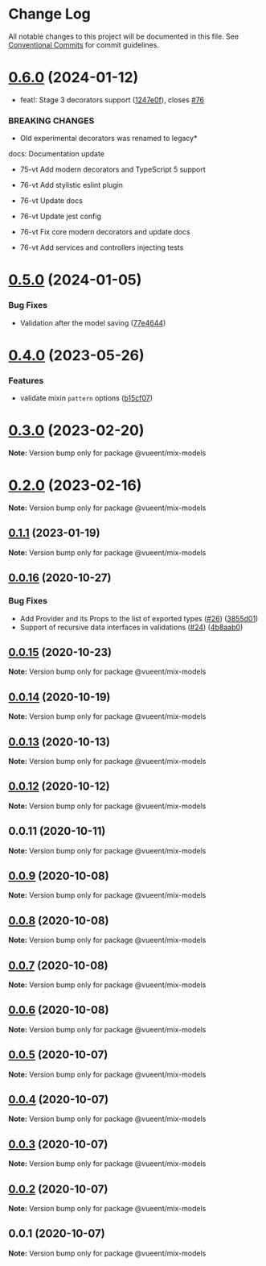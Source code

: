 # Change Log

All notable changes to this project will be documented in this file.
See [Conventional Commits](https://conventionalcommits.org) for commit guidelines.

# [0.6.0](https://github.com/vueent/vueent/compare/v0.5.0...v0.6.0) (2024-01-12)


* feat!: Stage 3 decorators support ([1247e0f](https://github.com/vueent/vueent/commit/1247e0f69b602b316a116e95cb7794c6cd22db69)), closes [#76](https://github.com/vueent/vueent/issues/76)


### BREAKING CHANGES

* Old experimental decorators was renamed to legacy*

docs: Documentation update

* 75-vt Add modern decorators and TypeScript 5 support

* 76-vt Add stylistic eslint plugin

* 76-vt Update docs

* 76-vt Update jest config

* 76-vt Fix core modern decorators and update docs

* 76-vt Add services and controllers injecting tests





# [0.5.0](https://github.com/vueent/vueent/compare/v0.4.0...v0.5.0) (2024-01-05)


### Bug Fixes

* Validation after the model saving ([77e4644](https://github.com/vueent/vueent/commit/77e46441e31e8e0ca089af1e1726f46758bec8f0))





# [0.4.0](https://github.com/vueent/vueent/compare/v0.3.0...v0.4.0) (2023-05-26)


### Features

* validate mixin `pattern` options ([b15cf07](https://github.com/vueent/vueent/commit/b15cf0716c56c5bdd67c2c4b81c634203c65a4b1))





# [0.3.0](https://github.com/vueent/vueent/compare/v0.2.0...v0.3.0) (2023-02-20)

**Note:** Version bump only for package @vueent/mix-models





# [0.2.0](https://github.com/vueent/vueent/compare/v0.1.3...v0.2.0) (2023-02-16)

**Note:** Version bump only for package @vueent/mix-models





## [0.1.1](https://github.com/vueent/vueent/compare/v0.1.0...v0.1.1) (2023-01-19)

**Note:** Version bump only for package @vueent/mix-models





## [0.0.16](https://github.com/vueent/vueent/compare/v0.0.15...v0.0.16) (2020-10-27)


### Bug Fixes

* Add Provider and its Props to the list of exported types ([#26](https://github.com/vueent/vueent/issues/26)) ([3855d01](https://github.com/vueent/vueent/commit/3855d01fd98820eb5b5a088cc38a7db85f572498))
* Support of recursive data interfaces in validations ([#24](https://github.com/vueent/vueent/issues/24)) ([4b8aab0](https://github.com/vueent/vueent/commit/4b8aab0c8237deafab4fd78e56aaa00b67134291))





## [0.0.15](https://github.com/vueent/vueent/compare/v0.0.14...v0.0.15) (2020-10-23)

**Note:** Version bump only for package @vueent/mix-models





## [0.0.14](https://github.com/vueent/vueent/compare/v0.0.13...v0.0.14) (2020-10-19)

**Note:** Version bump only for package @vueent/mix-models





## [0.0.13](https://github.com/vueent/vueent/compare/v0.0.12...v0.0.13) (2020-10-13)

**Note:** Version bump only for package @vueent/mix-models





## [0.0.12](https://github.com/vueent/vueent/compare/v0.0.11...v0.0.12) (2020-10-12)

**Note:** Version bump only for package @vueent/mix-models





## 0.0.11 (2020-10-11)

**Note:** Version bump only for package @vueent/mix-models





## [0.0.9](https://github.com/vueent/vueent/compare/@vueent/mix-models@0.0.8...@vueent/mix-models@0.0.9) (2020-10-08)

**Note:** Version bump only for package @vueent/mix-models





## [0.0.8](https://github.com/vueent/vueent/compare/@vueent/mix-models@0.0.7...@vueent/mix-models@0.0.8) (2020-10-08)

**Note:** Version bump only for package @vueent/mix-models





## [0.0.7](https://github.com/vueent/vueent/compare/@vueent/mix-models@0.0.6...@vueent/mix-models@0.0.7) (2020-10-08)

**Note:** Version bump only for package @vueent/mix-models





## [0.0.6](https://github.com/vueent/vueent/compare/@vueent/mix-models@0.0.5...@vueent/mix-models@0.0.6) (2020-10-08)

**Note:** Version bump only for package @vueent/mix-models





## [0.0.5](https://github.com/vueent/vueent/compare/@vueent/mix-models@0.0.4...@vueent/mix-models@0.0.5) (2020-10-07)

**Note:** Version bump only for package @vueent/mix-models





## [0.0.4](https://github.com/vueent/vueent/compare/@vueent/mix-models@0.0.3...@vueent/mix-models@0.0.4) (2020-10-07)

**Note:** Version bump only for package @vueent/mix-models





## [0.0.3](https://github.com/vueent/vueent/compare/@vueent/mix-models@0.0.1...@vueent/mix-models@0.0.3) (2020-10-07)

**Note:** Version bump only for package @vueent/mix-models





## [0.0.2](https://github.com/vueent/vueent/compare/@vueent/mix-models@0.0.1...@vueent/mix-models@0.0.2) (2020-10-07)

**Note:** Version bump only for package @vueent/mix-models





## 0.0.1 (2020-10-07)

**Note:** Version bump only for package @vueent/mix-models
